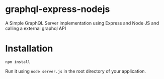 # graphql-express-nodejs
A Simple GraphQL Server implementation using Express and Node JS and calling a external graphql API

# Installation
``` 
npm install
```
Run it using `node server.js` in the root directory of your application.
